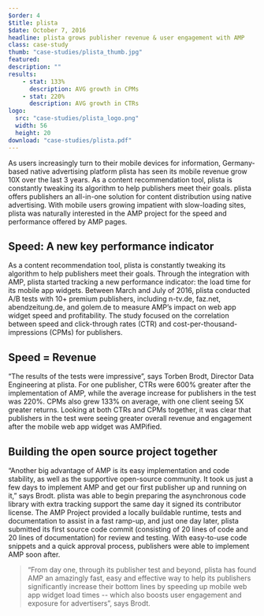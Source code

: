 ```yaml
---
$order: 4
$title: plista
$date: October 7, 2016
headline: plista grows publisher revenue & user engagement with AMP
class: case-study
thumb: "case-studies/plista_thumb.jpg"
featured:
description: ""
results:
    - stat: 133%
      description: AVG growth in CPMs
    - stat: 220%
      description: AVG growth in CTRs
logo:
  src: "case-studies/plista_logo.png"
  width: 56
  height: 20
download: "case-studies/plista.pdf"
---
```


As users increasingly turn to their mobile devices for information, Germany-based native advertising platform plista has seen its mobile revenue grow 10X over the last 3 years. As a content recommendation tool, plista is constantly tweaking its algorithm to help publishers meet their goals. plista offers publishers an all-in-one solution for content distribution using native advertising. With mobile users growing impatient with slow-loading sites, plista was naturally interested in the AMP project for the speed and performance offered by AMP pages.


## Speed: A new key performance indicator

As a content recommendation tool, plista is constantly tweaking its algorithm to help publishers meet their goals. Through the integration with AMP, plista started tracking a new performance indicator: the load time for its mobile app widgets. Between March and July of 2016, plista conducted A/B tests with 10+ premium publishers, including n-tv.de, faz.net, abendzeitung.de, and golem.de to measure AMP’s impact on web app widget speed and profitability. The study focused on the correlation between speed and click-through rates (CTR) and cost-per-thousand-impressions (CPMs) for publishers.

## Speed = Revenue

“The results of the tests were impressive”, says Torben Brodt, Director Data Engineering at plista. For one publisher, CTRs were 600% greater after the implementation of AMP, while the average increase for publishers in the test was 220%. CPMs also grew 133% on average, with one client seeing 5X greater returns. Looking at both CTRs and CPMs together, it was clear that publishers in the test were seeing greater overall revenue and engagement after the mobile web app widget was AMPified.

<amp-img width="1296" height="811" layout="responsive" src="/static/img/case-studies/plista_graphic.png"></amp-img>

## Building the open source project together

“Another big advantage of AMP is its easy implementation and code stability, as well as the supportive open-source community. It took us just a few days to implement AMP and get our first publisher up and running on it,” says Brodt. plista was able to begin preparing the asynchronous code library with extra tracking support the same day it signed its contributor license. The AMP Project provided a locally buildable runtime, tests and documentation to assist in a fast ramp-up, and just one day later, plista submitted its first source code commit (consisting of 20 lines of code and 20 lines of documentation) for review and testing. With easy-to-use code snippets and a quick approval process, publishers were able to implement AMP soon after.

> “From day one, through its publisher test and beyond, plista has found AMP an amazingly fast, easy and effective way to help its publishers significantly increase their bottom lines by speeding up mobile web app widget load times -- which also boosts user engagement and exposure for advertisers”, says Brodt.

